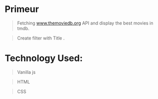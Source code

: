 # Primeur 

> Fetching www.themoviedb.org API and display the best movies in tmdb.

> Create filter with Title .

# Technology Used:

> Vanilla js

> HTML

> CSS
